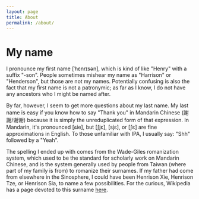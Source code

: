 ```yaml
---
layout: page
title: About
permalink: /about/
---
```




# My name

I pronounce my first name <span class="text-ipa">[ˈhɛnrɪsən]</span>, which is kind of like "Henry" with a suffix "-son".
People sometimes mishear my name as "Harrison" or "Henderson", but those are not my names.
Potentially confusing is also the fact that my first name is not a patronymic;
as far as I know, I do not have any ancestors who I might be named after.

By far, however, I seem to get more questions about my last name.
My last name is easy if you know how to say "Thank you" in Mandarin Chinese (謝謝/谢谢) because it is simply the unreduplicated form of that expression.
In Mandarin, it's pronounced <span class="text-ipa">[ɕie]</span>, but <span class="text-ipa">[ʃjɛ]</span>, <span class="text-ipa">[sjɛ]</span>, or <span class="text-ipa">[ʃɛ]</span> are fine approximations in English.
To those unfamiliar with IPA, I usually say: "Shh" followed by a "Yeah".

The spelling I ended up with comes from the Wade-Giles romanization system, which used to be the standard for scholarly work on Mandarin Chinese, and is the system generally used by people from Taiwan (where part of my family is from) to romanize their surnames.
If my father had come from elsewhere in the Sinosphere, I could have been Henrison Xie, Henrison Tze, or Henrison Sia, to name a few possibilities.
For the curious, Wikipedia has a page devoted to this surname [here](https://en.wikipedia.org/wiki/Xie_(surname)).


<!-- This is the base Jekyll theme. You can find out more info about customizing your Jekyll theme, as well as basic Jekyll usage documentation at [jekyllrb.com](http://jekyllrb.com/)

You can find the source code for the Jekyll new theme at: [github.com/jglovier/jekyll-new](https://github.com/jglovier/jekyll-new)

You can find the source code for Jekyll at [github.com/jekyll/jekyll](https://github.com/jekyll/jekyll)
 -->
